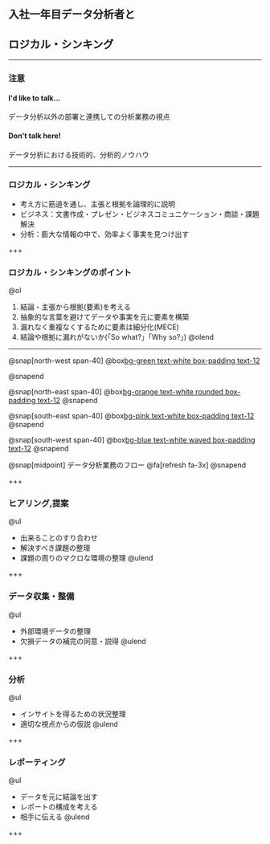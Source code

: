 ## 入社一年目データ分析者と
## ロジカル・シンキング

---
### 注意
#### I'd like to talk...
データ分析以外の部署と連携しての分析業務の視点

#### Don't talk here!
データ分析における技術的、分析的ノウハウ

---

### ロジカル・シンキング
- 考え方に筋道を通し、主張と根拠を論理的に説明
- ビジネス：文書作成・プレゼン・ビジネスコミュニケーション・商談・課題解決
- 分析：膨大な情報の中で、効率よく事実を見つけ出す

+++

### ロジカル・シンキングのポイント

@ol
1. 結論・主張から根拠(要素)を考える
2. 抽象的な言葉を避けてデータや事実を元に要素を構築
3. 漏れなく重複なくするために要素は細分化(MECE)
4. 結論や根拠に漏れがないか(「So what?」「Why so?」)
@olend

---

@snap[north-west span-40]
@box[bg-green text-white box-padding text-12](ヒアリング・提案)

@snapend

@snap[north-east span-40]
@box[bg-orange text-white rounded box-padding text-12](データ収集・整備)
@snapend

@snap[south-east span-40]
@box[bg-pink text-white box-padding text-12](分析)
@snapend

@snap[south-west span-40]
@box[bg-blue text-white waved box-padding text-12](レポーティング)
@snapend

@snap[midpoint]
データ分析業務のフロー
@fa[refresh fa-3x]
@snapend

+++

### ヒアリング,提案

@ul
- 出来ることのすり合わせ
- 解決すべき課題の整理
- 課題の周りのマクロな環境の整理
@ulend

+++

### データ収集・整備

@ul
- 外部環境データの整理
- 欠損データの補完の同意・説得
@ulend

+++

### 分析

@ul
- インサイトを得るための状況整理
- 適切な視点からの仮説
@ulend

+++

### レポーティング

@ul
- データを元に結論を出す
- レポートの構成を考える
- 相手に伝える
@ulend

+++
